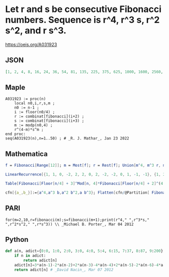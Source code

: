 # Let r and s be consecutive Fibonacci numbers\. Sequence is r^4, r^3 s, r^2 s^2, and r s^3\.
https://oeis.org/A031923
## JSON
```JSON
[1, 2, 4, 8, 16, 24, 36, 54, 81, 135, 225, 375, 625, 1000, 1600, 2560, 4096, 6656, 10816, 17576, 28561, 46137, 74529, 120393, 194481, 314874, 509796, 825384, 1336336, 2161720, 3496900, 5656750, 9150625, 14807375, 23961025, 38773295, 62742241, 101515536]
```
## Maple
```Maple
A031923 := proc(n)
    local n0,i,r,s,m ;
    n0 := n-1 ;
    i := floor(n0/4) ;
    r := combinat[fibonacci](i+2) ;
    s := combinat[fibonacci](i+3) ;
    m := modp(n0,4) ;
    r^(4-m)*s^m ;
end proc:
seq(A031923(n),n=1..50) ; # _R. J. Mathar_, Jan 23 2022
```
## Mathematica
```Mathematica
f = Fibonacci[Range[12]]; m = Most[f]; r = Rest[f]; Union[m^4, m^3 r, m^2 r^2, m r^3] (* _T. D. Noe_, Mar 05 2012 *)
```
```Mathematica
LinearRecurrence[{1, 1, 0, -2, 2, 2, 0, 2, -2, -2, 0, 1, -1, -1}, {1, 2, 4, 8, 16, 24, 36, 54, 81, 135, 225, 375, 625, 1000}, 40] (* _T. D. Noe_, Mar 05 2012 *)
```
```Mathematica
Table[Fibonacci[Floor[n/4] + 3]^Mod[n, 4]*Fibonacci[Floor[n/4] + 2]^(4 - Mod[n, 4]), {n, 0, 40}] (* _David Nacin_, Mar 07 2012 *)
```
```Mathematica
cfn[{a_,b_}]:={a^4,a^3 b,a^2 b^2,a b^3}; Flatten[cfn/@Partition[ Fibonacci[ Range[20]],2,1]]//Union (* _Harvey P. Dale_, Feb 03 2019 *)
```
## PARI
```PARI
for(m=2,10,r=fibonacci(m);s=fibonacci(m+1);print(r^4," ",r^3*s," ",r^2*s^2," ",r*s^3)) \\ _Michael B. Porter_, Mar 04 2012
```
## Python
```Python
def a(n, adict={0:0, 1:0, 2:0, 3:0, 4:0, 5:4, 6:15, 7:37, 8:87, 9:200}):
    if n in adict:
        return adict[n]
    adict[n]=3*a(n-1)-2*a(n-2)+2*a(n-3)-4*a(n-4)+2*a(n-5)-2*a(n-6)-4*a(n-7)-a(n-8)+a(n-9)+2*a(n-10)
    return adict[n] # _David Nacin_, Mar 07 2012
```
